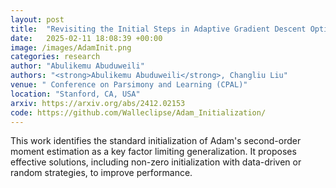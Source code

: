 ```yaml
---
layout: post
title:  "Revisiting the Initial Steps in Adaptive Gradient Descent Optimization"
date:   2025-02-11 18:08:39 +00:00
image: /images/AdamInit.png
categories: research
author: "Abulikemu Abuduweili"
authors: "<strong>Abulikemu Abuduweili</strong>, Changliu Liu"
venue: " Conference on Parsimony and Learning (CPAL)"
location: "Stanford, CA, USA"
arxiv: https://arxiv.org/abs/2412.02153 
code: https://github.com/Walleclipse/Adam_Initialization/ 
---
```




This work identifies the standard initialization of Adam's second-order moment estimation as a key factor limiting generalization. It proposes effective solutions, including non-zero initialization with data-driven or random strategies, to improve performance.